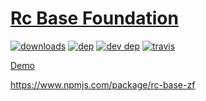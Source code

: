 # [Rc Base Foundation](https://github.com/RedCastor/rc-base-zf/) 

[![downloads](https://badgen.net/npm/dt/rc-base-zf)](https://www.npmjs.com/package/rc-base-zf)
[![dep](https://badgen.net/david/dep/RedCastor/rc-base-zf)](https://david-dm.org/RedCastor/rc-base-zf)
[![dev dep](https://badgen.net/david/dev/RedCastor/rc-base-zf)](https://david-dm.org/RedCastor/rc-base-zf?type=dev)
[![travis](https://badgen.net/travis/RedCastor/rc-base-zf)](https://travis-ci.org/RedCastor/rc-base-zf)

[Demo](https://redcastor.github.io/rc-base-zf/demo/)


https://www.npmjs.com/package/rc-base-zf
